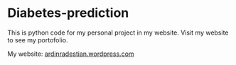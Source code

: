 # Diabetes-prediction
This is python code for my personal project in my website. Visit my website to see my portofolio.

My website: <a href="https://ardinradestian.wordpress.com/">ardinradestian.wordpress.com</a>
